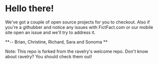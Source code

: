 # Hello there!

We've got a couple of open source projects for you to checkout. Also if you're a githubber and notice any issues with FictFact.com or our mobile site open an issue and we'll try to address it.

**-- Brian, Christine, Richard, Sara and Sonoma **

Note: This repo is forked from the ravelry's welcome repo. Don't know about ravelry? You should check them out!

